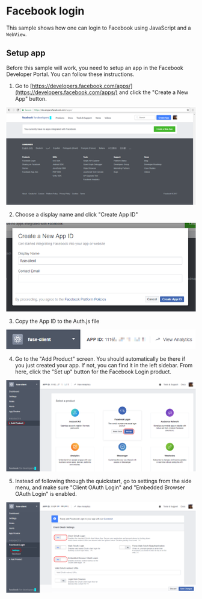 # Facebook login

This sample shows how one can login to Facebook using JavaScript and a `WebView`.

## Setup app

Before this sample will work, you need to setup an app in the Facebook Developer Portal. You can follow these instructions.

1. Go to [https://developers.facebook.com/apps/](https://developers.facebook.com/apps/) and click the "Create a New App" button.

![Create an app](facebookapp1.png)

2. Choose a display name and click "Create App ID"

![Create app id](facebookapp2.png)

3. Copy the App ID to the Auth.js file

![Copy id](facebookapp3.png)

4. Go to the "Add Product" screen. You should automatically be there if you just created your app. If not, you can find it in the left sidebar. From here, click the "Set up" button for the Facebook Login product.

![Add product](facebookapp4.png)

5. Instead of following through the quickstart, go to settings from the side menu, and make sure "Client OAuth Login" and "Embedded Browser OAuth Login" is enabled.

![Settings](facebookapp5.png)
